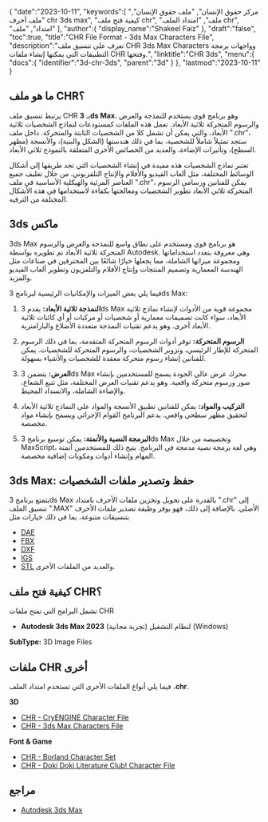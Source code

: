 {
   "date":"2023-10-11",
   "keywords":[
"مركز حقوق الإنسان",
       "ملف حقوق الإنسان",
       "ملف أحرف chr 3ds max",
       "كيفية فتح ملف chr",
       "ملف",
       "امتداد الملف chr",
       "امتداد",
       "ملف"
   ],
   "author":{
      "display_name":"Shakeel Faiz"
   },
   "draft":"false",
   "toc":true,
   "title":"CHR File Format - 3ds Max Characters File",
   "description":"تعرف على تنسيق ملف CHR 3ds Max Characters وواجهات برمجة التطبيقات التي يمكنها إنشاء ملفات CHR وفتحها.",
   "linktitle":"CHR 3ds",
   "menu":{
      "docs":{
         "identifier":"3d-chr-3ds",
         "parent":"3d"
      }
   },
   "lastmod":"2023-10-11"
}

## ما هو ملف CHR؟

يرتبط تنسيق ملف CHR بـ **3ds Max**، وهو برنامج قوي يستخدم للنمذجة والعرض والرسوم المتحركة ثلاثية الأبعاد. تعمل هذه الملفات كمستودعات لنماذج الشخصيات ثلاثية الأبعاد، والتي يمكن أن تشمل كلا من الشخصيات الثابتة والمتحركة. داخل ملف ".chr"، ستجد تمثيلاً شاملاً للشخصية، بما في ذلك هندستها (الشكل والبنية)، والأنسجة (مظهر السطح)، وتأثيرات الإضاءة، والعديد من الخصائص الأخرى المتعلقة بالنموذج ثلاثي الأبعاد.

تعتبر نماذج الشخصيات هذه مفيدة في إنشاء الشخصيات التي تجد طريقها إلى أشكال الوسائط المختلفة، مثل ألعاب الفيديو والأفلام والإنتاج التلفزيوني. من خلال تغليف جميع العناصر المرئية والهيكلية الأساسية في ملف ".chr"، يمكن للفنانين ورسامي الرسوم المتحركة ثلاثي الأبعاد تطوير الشخصيات ومعالجتها بكفاءة لاستخدامها في هذه الأشكال المختلفة من الترفيه.

## 3ds ماكس

3ds Max هو برنامج قوي ومستخدم على نطاق واسع للنمذجة والعرض والرسوم المتحركة ثلاثية الأبعاد تم تطويره بواسطة Autodesk. وهي معروفة بتعدد استخداماتها ومجموعة ميزاتها الشاملة، مما يجعلها خيارًا شائعًا بين المحترفين في صناعات مثل الهندسة المعمارية وتصميم المنتجات وإنتاج الأفلام والتلفزيون وتطوير ألعاب الفيديو والمزيد.

فيما يلي بعض الميزات والإمكانيات الرئيسية لبرنامج 3ds Max:

1. **النمذجة ثلاثية الأبعاد:** يقدم 3ds Max مجموعة قوية من الأدوات لإنشاء نماذج ثلاثية الأبعاد، سواء كانت تصميمات معمارية أو شخصيات أو مركبات أو أي كائنات ثلاثية الأبعاد أخرى. وهو يدعم تقنيات النمذجة متعددة الأضلاع والبارامترية.
    
2. **الرسوم المتحركة:** توفر أدوات الرسوم المتحركة المتقدمة، بما في ذلك الرسوم المتحركة للإطار الرئيسي، وتزوير الشخصيات، والرسوم المتحركة للشخصيات. يمكن للفنانين إنشاء رسوم متحركة معقدة للشخصيات والأشياء بسهولة.
    
3. **العرض:** يتضمن 3ds Max محرك عرض عالي الجودة يسمح للمستخدمين بإنشاء صور ورسوم متحركة واقعية. وهو يدعم تقنيات العرض المختلفة، مثل تتبع الشعاع، والإضاءة الشاملة، والانسداد المحيط.
    
4. **التركيب والمواد:** يمكن للفنانين تطبيق الأنسجة والمواد على النماذج ثلاثية الأبعاد لتحقيق مظهر سطحي واقعي. يدعم البرنامج القوام الإجرائي ويسمح بإنشاء مواد مخصصة.
       
5. **البرمجة النصية والأتمتة:** يمكن توسيع برنامج 3ds Max وتخصيصه من خلال MaxScript، وهي لغة برمجة نصية مدمجة في البرنامج. يتيح ذلك للمستخدمين أتمتة المهام وإنشاء أدوات ومكونات إضافية مخصصة.

## 3ds Max: حفظ وتصدير ملفات الشخصيات

يتمتع برنامج 3ds Max بالقدرة على تحويل وتخزين ملفات الأحرف بامتداد ".chr" إلى تنسيق الملف ".MAX" الأصلي. بالإضافة إلى ذلك، فهو يوفر وظيفة تصدير ملفات الأحرف بتنسيقات متنوعة، بما في ذلك خيارات مثل

- [DAE](/3d/dae/)
- [FBX](/3d/fbx/)
- [DXF](/cad/dxf/)
- [IGS](/cad/igs/)
- [STL](/cad/stl/) والعديد من الملفات الأخرى.

## كيفية فتح ملف CHR؟

تشمل البرامج التي تفتح ملفات CHR

- **Autodesk 3ds Max 2023** (تجربة مجانية) لنظام التشغيل (Windows)

**SubType:** 3D Image Files

## ملفات CHR أخرى

فيما يلي أنواع الملفات الأخرى التي تستخدم امتداد الملف **.chr**.

**3D**
- [CHR - CryENGINE Character File](/3d/chr-cryengine/)
- [CHR - 3ds Max Characters File](/3d/chr-3ds/)

**Font & Game**
- [CHR - Borland Character Set](/font/chr/)
- [CHR - Doki Doki Literature Club! Character File](/game/chr-doki/)

## مراجع
* [Autodesk 3ds Max](https://en.wikipedia.org/wiki/Autodesk_3ds_Max)